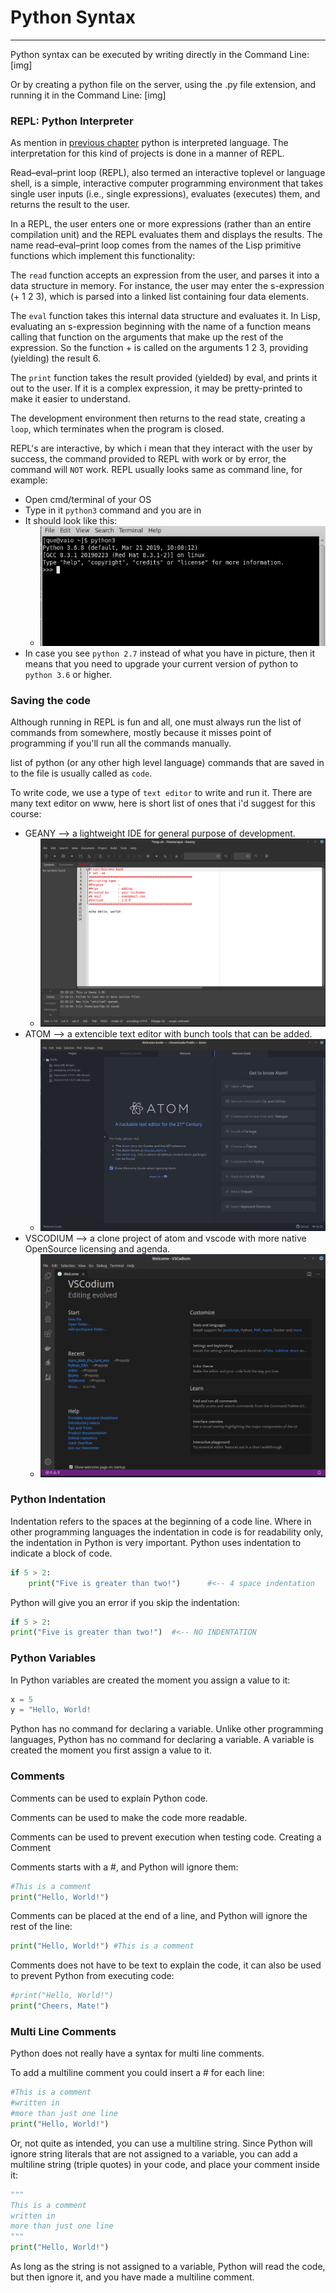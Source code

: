 # Python Syntax
---


Python syntax can be executed by writing directly in the Command Line: [img]

Or by creating a python file on the server, using the .py file extension, and running it in the Command Line: [img]

### REPL: Python Interpreter 
<!-- needs to have explanation-->
As mention in [previous chapter](../00_intro/README.md) python is interpreted language. The interpretation for this kind of projects is done in a manner of REPL.

Read–eval–print loop (REPL), also termed an interactive toplevel or language shell, is a simple, interactive computer programming environment that takes single user inputs (i.e., single expressions), evaluates (executes) them, and returns the result to the user.

In a REPL, the user enters one or more expressions (rather than an entire compilation unit) and the REPL evaluates them and displays the results. The name read–eval–print loop comes from the names of the Lisp primitive functions which implement this functionality:

The `read` function accepts an expression from the user, and parses it into a data structure in memory. For instance, the user may enter the s-expression (+ 1 2 3), which is parsed into a linked list containing four data elements.

The `eval` function takes this internal data structure and evaluates it. In Lisp, evaluating an s-expression beginning with the name of a function means calling that function on the arguments that make up the rest of the expression. So the function + is called on the arguments 1 2 3, providing (yielding) the result 6.

The `print` function takes the result provided (yielded) by eval, and prints it out to the user. If it is a complex expression, it may be pretty-printed to make it easier to understand.

The development environment then returns to the read state, creating a `loop`, which terminates when the program is closed. 

REPL's are interactive, by which i mean that they interact with the user by success, the command provided to REPL with work or by error, the command will `NOT` work. REPL usually looks same as command line, for example: 

- Open cmd/terminal of your OS
- Type in it `python3` command and you are in
- It should look like this:
  - ![](../.img/repl.png)
- In case you see  `python 2.7` instead of what you have in picture, then it means that you need to upgrade your current version of python to `python 3.6` or higher.

### Saving the code

Although running in REPL is fun and all, one must always run the list of commands from somewhere, mostly because it misses point of programming if you'll run all the commands manually. 

list of python (or any other high level language) commands that are saved in to the file is usually called as `code`.

To write code, we use a type of `text editor` to write and run it. There are many text editor on www, here is short list of ones that i'd suggest for this course:

- GEANY --> a lightweight IDE for general purpose of development.
  - ![GEANY](../.img/geany.png) 
- ATOM --> a extencible text editor with bunch tools that can be added.
  - ![ATOM](../.img/atom.png) 
- VSCODIUM --> a clone project of atom and vscode with more native OpenSource licensing and agenda.
  - ![VSCODIUM](../.img/vscode.png) 


### Python Indentation

Indentation refers to the spaces at the beginning of a code line.
Where in other programming languages the indentation in code is for readability only, the indentation in Python is very important.
Python uses indentation to indicate a block of code.
```py
if 5 > 2:
    print("Five is greater than two!")      #<-- 4 space indentation
```
Python will give you an error if you skip the indentation:

```py
if 5 > 2:
print("Five is greater than two!")  #<-- NO INDENTATION
```


### Python Variables

In Python variables are created the moment you assign a value to it:
```py
x = 5
y = "Hello, World!
```
Python has no command for declaring a variable.
Unlike other programming languages, Python has no command for declaring a variable.
A variable is created the moment you first assign a value to it.


### Comments

Comments can be used to explain Python code.

Comments can be used to make the code more readable.

Comments can be used to prevent execution when testing code.
Creating a Comment

Comments starts with a #, and Python will ignore them:

```py
#This is a comment
print("Hello, World!")
```
Comments can be placed at the end of a line, and Python will ignore the rest of the line:

```py
print("Hello, World!") #This is a comment
```
Comments does not have to be text to explain the code, it can also be used to prevent Python from executing code:

```py
#print("Hello, World!")
print("Cheers, Mate!")
```
### Multi Line Comments

Python does not really have a syntax for multi line comments.

To add a multiline comment you could insert a # for each line:

```py
#This is a comment
#written in
#more than just one line
print("Hello, World!")

```

Or, not quite as intended, you can use a multiline string.
Since Python will ignore string literals that are not assigned to a variable, you can add a multiline string (triple quotes) in your code, and place your comment inside it:
```py
"""
This is a comment
written in
more than just one line
"""
print("Hello, World!")
```
As long as the string is not assigned to a variable, Python will read the code, but then ignore it, and you have made a multiline comment.
